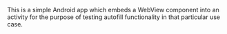 This is a simple Android app which embeds a WebView component into an activity for the purpose of testing autofill functionality in that particular use case.
